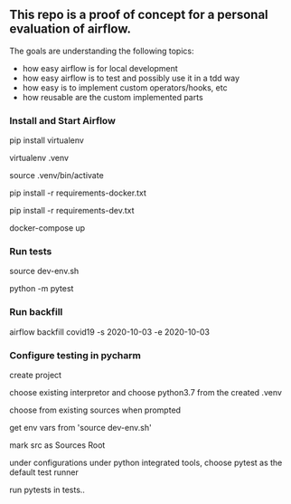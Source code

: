 ## This repo is a proof of concept for a personal evaluation of airflow. 
The goals are understanding the following topics:
 - how easy airflow is for local development
 - how easy airflow is to test and possibly use it in a tdd way
 - how easy is to implement custom operators/hooks, etc
 - how reusable are the custom implemented parts
 
### Install and Start Airflow

pip install virtualenv

virtualenv .venv

source .venv/bin/activate

pip install -r requirements-docker.txt

pip install -r requirements-dev.txt

docker-compose up

### Run tests

source dev-env.sh

python -m pytest

### Run backfill

airflow backfill covid19 -s 2020-10-03 -e 2020-10-03

### Configure testing in pycharm

create project

choose existing interpretor and choose python3.7 from the created .venv

choose from existing sources when prompted

get env vars from 'source dev-env.sh'

mark src as Sources Root

under configurations under python integrated tools, choose pytest as the default test runner

run pytests in tests..
